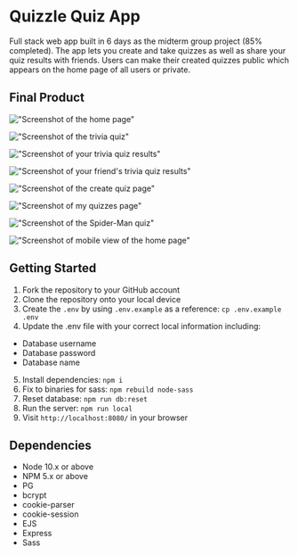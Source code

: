 Quizzle Quiz App
=========

Full stack web app built in 6 days as the midterm group project (85% completed). The app lets you create and take quizzes as well as share your quiz results with friends. Users can make their created quizzes public which appears on the home page of all users or private.

## Final Product

!["Screenshot of the home page"]()

!["Screenshot of the trivia quiz"]()

!["Screenshot of your trivia quiz results"]()

!["Screenshot of your friend's trivia quiz results"]()

!["Screenshot of the create quiz page"]()

!["Screenshot of my quizzes page"]()

!["Screenshot of the Spider-Man quiz"]()

!["Screenshot of mobile view of the home page"]()

## Getting Started

1. Fork the repository to your GitHub account
2. Clone the repository onto your local device
3. Create the `.env` by using `.env.example` as a reference: `cp .env.example .env`
4. Update the .env file with your correct local information including:
  - Database username 
  - Database password
  - Database name
5. Install dependencies: `npm i`
6. Fix to binaries for sass: `npm rebuild node-sass`
7. Reset database: `npm run db:reset`
8. Run the server: `npm run local`
9. Visit `http://localhost:8080/` in your browser

## Dependencies

- Node 10.x or above
- NPM 5.x or above
- PG
- bcrypt
- cookie-parser
- cookie-session
- EJS
- Express
- Sass
